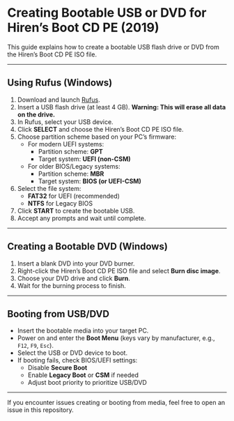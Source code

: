 # Creating Bootable USB or DVD for Hiren’s Boot CD PE (2019)

This guide explains how to create a bootable USB flash drive or DVD from the Hiren’s Boot CD PE ISO file.

---

## Using Rufus (Windows)

1. Download and launch [Rufus](https://rufus.ie/).
2. Insert a USB flash drive (at least 4 GB). **Warning: This will erase all data on the drive.**
3. In Rufus, select your USB device.
4. Click **SELECT** and choose the Hiren’s Boot CD PE ISO file.
5. Choose partition scheme based on your PC’s firmware:
   - For modern UEFI systems:  
     - Partition scheme: **GPT**  
     - Target system: **UEFI (non-CSM)**
   - For older BIOS/Legacy systems:  
     - Partition scheme: **MBR**  
     - Target system: **BIOS (or UEFI-CSM)**
6. Select the file system:
   - **FAT32** for UEFI (recommended)  
   - **NTFS** for Legacy BIOS
7. Click **START** to create the bootable USB.
8. Accept any prompts and wait until complete.

---

## Creating a Bootable DVD (Windows)

1. Insert a blank DVD into your DVD burner.
2. Right-click the Hiren’s Boot CD PE ISO file and select **Burn disc image**.
3. Choose your DVD drive and click **Burn**.
4. Wait for the burning process to finish.

---

## Booting from USB/DVD

- Insert the bootable media into your target PC.
- Power on and enter the **Boot Menu** (keys vary by manufacturer, e.g., `F12`, `F9`, `Esc`).
- Select the USB or DVD device to boot.
- If booting fails, check BIOS/UEFI settings:
  - Disable **Secure Boot**
  - Enable **Legacy Boot** or **CSM** if needed
  - Adjust boot priority to prioritize USB/DVD

---

If you encounter issues creating or booting from media, feel free to open an issue in this repository.
